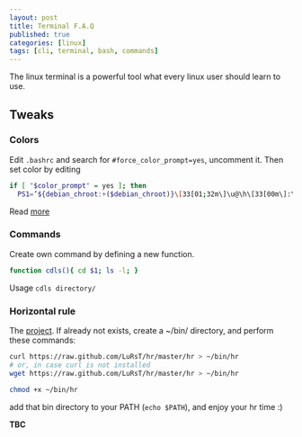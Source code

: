 ```yaml
---
layout: post
title: Terminal F.A.Q
published: true
categories: [linux]
tags: [cli, terminal, bash, commands]
---
```


The linux terminal is a powerful tool what every linux user should learn to use.

## Tweaks

### Colors

Edit `.bashrc` and search for `#force_color_prompt=yes`, uncomment it. Then set color by editing

```bash
if [ "$color_prompt" = yes ]; then
  PS1=’${debian_chroot:+($debian_chroot)}\[33[01;32m\]\u@\h\[33[00m\]:\[\
```

Read [more](https://href.li/?http://tldp.org/HOWTO/Bash-Prompt-HOWTO/x329.html)

### Commands

Create own command by defining a new function.

```bash
function cdls(){ cd $1; ls -l; }
```

Usage `cdls directory/`

### Horizontal rule

The [project](https://href.li/?https://github.com/LuRsT/hr). If already not exists, create a ~/bin/ directory, and perform these commands:

```bash
curl https://raw.github.com/LuRsT/hr/master/hr > ~/bin/hr 
# or, in case curl is not installed
wget https://raw.github.com/LuRsT/hr/master/hr > ~/bin/hr

chmod +x ~/bin/hr
```

add that bin directory to your PATH (`echo $PATH`), and enjoy your hr time :)

**TBC**